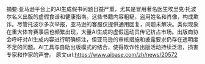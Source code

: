 摘要:亚马逊平台上的AI生成假书问题日益严重，尤其是冒用著名医生埃里克·托波尔名义出版的虚假食谱和健康指南。这些书籍内容粗糙，盗用姓名和肖像，构成欺诈。尽管托波尔多次举报，亚马逊的客服仅提供通用回复，问题未解决。类似现象在重大体育赛事后也频繁出现，大量AI生成的虚假运动员传记挤占市场。出版商协会呼吁对AI生成内容进行明确标注，但亚马逊的审核措施和披露要求仍存在透明度不足的问题。AI工具与自助出版模式的结合，使得欺诈性出版活动持续泛滥，损害专家和作家的声誉。
原文url:https://www.aibase.com/zh/news/20572